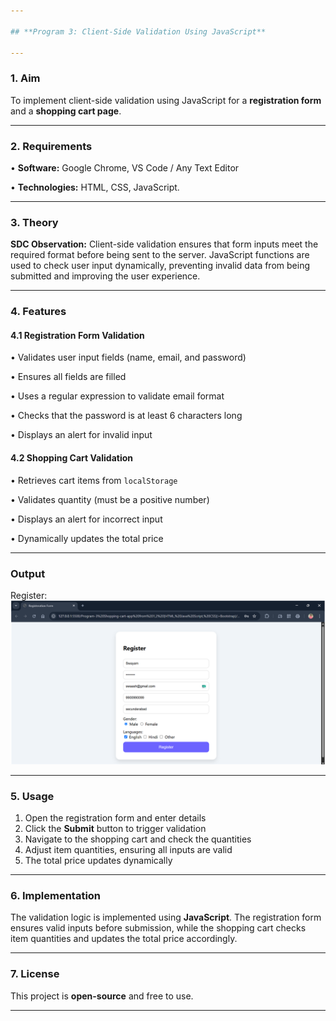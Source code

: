 ```yaml
---

## **Program 3: Client-Side Validation Using JavaScript**

---
```


### **1. Aim**

To implement client-side validation using JavaScript for a **registration form** and a **shopping cart page**. 

---

### **2. Requirements**

• **Software:** Google Chrome, VS Code / Any Text Editor

• **Technologies:** HTML, CSS, JavaScript.

---

### **3. Theory**

**SDC Observation:**
Client-side validation ensures that form inputs meet the required format before being sent to the server. JavaScript functions are used to check user input dynamically, preventing invalid data from being submitted and improving the user experience.

---

### **4. Features**

#### **4.1 Registration Form Validation**

• Validates user input fields (name, email, and password)

• Ensures all fields are filled

• Uses a regular expression to validate email format

• Checks that the password is at least 6 characters long

• Displays an alert for invalid input

#### **4.2 Shopping Cart Validation**

• Retrieves cart items from `localStorage`

• Validates quantity (must be a positive number)

• Displays an alert for incorrect input

• Dynamically updates the total price

---

### **Output**

Register:
![Shopping-cart%201%2C2](Output/register.png)

---
### **5. Usage**

1. Open the registration form and enter details
2. Click the **Submit** button to trigger validation
3. Navigate to the shopping cart and check the quantities
4. Adjust item quantities, ensuring all inputs are valid
5. The total price updates dynamically

---

### **6. Implementation**

The validation logic is implemented using **JavaScript**. The registration form ensures valid inputs before submission, while the shopping cart checks item quantities and updates the total price accordingly.

---

### **7. License**

This project is **open-source** and free to use.

---
